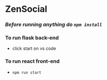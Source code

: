 # ZenSocial

### *Before running anything do `npm install`*

### To run flask back-end 
- click start on vs code

### To run react front-end
- `npm run start`
